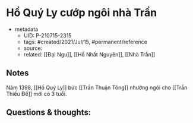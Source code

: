 # Hồ Quý Ly cướp ngôi nhà Trần

- metadata
	- UID: P-210715-2315
	- tags: #created/2021/Jul/15, #permanent/reference
	- source: 
	- related: [[Đại Ngu]], [[Hồ Nhất Nguyên]], [[Nhà Trần]]

## Notes
Năm 1398, [[Hồ Quý Ly]] bức [[Trần Thuận Tông]] nhường ngôi cho [[Trần Thiếu Đế]] mới có 3 tuổi.  

## Questions & thoughts:

